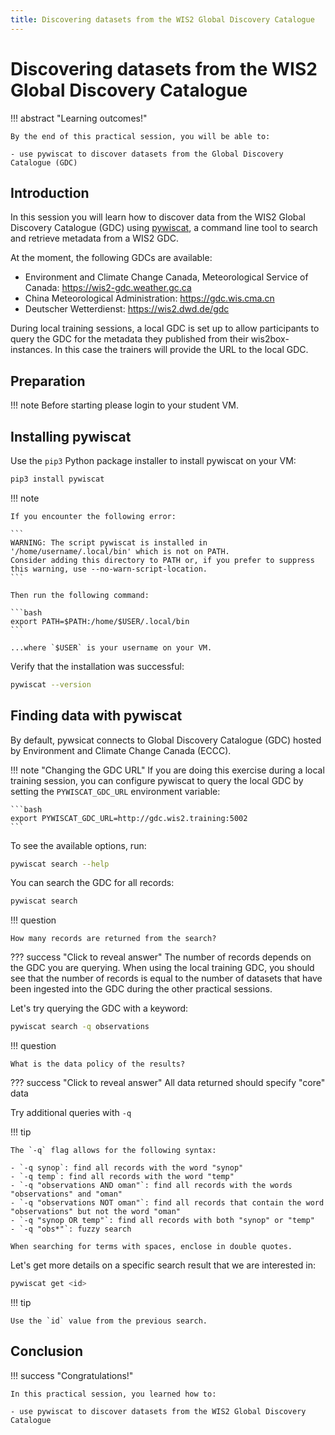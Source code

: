 ```yaml
---
title: Discovering datasets from the WIS2 Global Discovery Catalogue
---
```


# Discovering datasets from the WIS2 Global Discovery Catalogue

!!! abstract "Learning outcomes!"

    By the end of this practical session, you will be able to:

    - use pywiscat to discover datasets from the Global Discovery Catalogue (GDC)

## Introduction

In this session you will learn how to discover data from the WIS2 Global Discovery Catalogue (GDC) using [pywiscat](https://github.com/wmo-im/pywiscat), a command line tool to search and retrieve metadata from a WIS2 GDC.

At the moment, the following GDCs are available:

- Environment and Climate Change Canada, Meteorological Service of Canada: <https://wis2-gdc.weather.gc.ca>
- China Meteorological Administration: <https://gdc.wis.cma.cn>
- Deutscher Wetterdienst: <https://wis2.dwd.de/gdc>


During local training sessions, a local GDC is set up to allow participants to query the GDC for the metadata they published from their wis2box-instances. In this case the trainers will provide the URL to the local GDC.

## Preparation

!!! note
    Before starting please login to your student VM.

## Installing pywiscat

Use the `pip3` Python package installer to install pywiscat on your VM:
```bash
pip3 install pywiscat
```

!!! note

    If you encounter the following error:

    ```
    WARNING: The script pywiscat is installed in '/home/username/.local/bin' which is not on PATH.
    Consider adding this directory to PATH or, if you prefer to suppress this warning, use --no-warn-script-location.
    ```

    Then run the following command:

    ```bash
    export PATH=$PATH:/home/$USER/.local/bin
    ```

    ...where `$USER` is your username on your VM.

Verify that the installation was successful:

```bash
pywiscat --version
```

## Finding data with pywiscat

By default, pywsicat connects to Global Discovery Catalogue (GDC) hosted by Environment and Climate Change Canada (ECCC).

!!! note "Changing the GDC URL"
    If you are doing this exercise during a local training session, you can configure pywiscat to query the local GDC by setting the `PYWISCAT_GDC_URL` environment variable:

    ```bash
    export PYWISCAT_GDC_URL=http://gdc.wis2.training:5002
    ```

To see the available options, run:

```bash
pywiscat search --help
```

You can search the GDC for all records:

```bash
pywiscat search
```

!!! question

    How many records are returned from the search?

??? success "Click to reveal answer"
    The number of records depends on the GDC you are querying. When using the local training GDC, you should see that the number of records is equal to the number of datasets that have been ingested into the GDC during the other practical sessions.

Let's try querying the GDC with a keyword:

```bash
pywiscat search -q observations
```

!!! question

    What is the data policy of the results?

??? success "Click to reveal answer"
    All data returned should specify "core" data

Try additional queries with `-q`

!!! tip

    The `-q` flag allows for the following syntax:

    - `-q synop`: find all records with the word "synop"
    - `-q temp`: find all records with the word "temp"
    - `-q "observations AND oman"`: find all records with the words "observations" and "oman"
    - `-q "observations NOT oman"`: find all records that contain the word "observations" but not the word "oman"
    - `-q "synop OR temp"`: find all records with both "synop" or "temp"
    - `-q "obs*"`: fuzzy search

    When searching for terms with spaces, enclose in double quotes.

Let's get more details on a specific search result that we are interested in:

```bash
pywiscat get <id>
```

!!! tip

    Use the `id` value from the previous search.


## Conclusion

!!! success "Congratulations!"

    In this practical session, you learned how to:

    - use pywiscat to discover datasets from the WIS2 Global Discovery Catalogue

